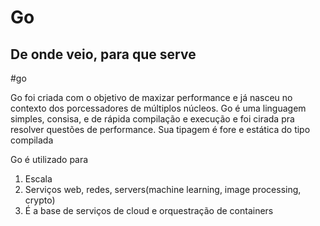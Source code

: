 # Go 
## De onde veio, para que serve
#go

Go foi criada com o objetivo de maxizar performance e já nasceu no contexto dos porcessadores de múltiplos núcleos. Go é uma linguagem simples, consisa, e de rápida compilação e execução e foi cirada pra resolver questões de performance. Sua tipagem é fore e estática do tipo compilada

Go é utilizado para
1. Escala
2. Serviços web, redes, servers(machine learning, image processing, crypto)
3. É a base de serviços de cloud e orquestração de containers
